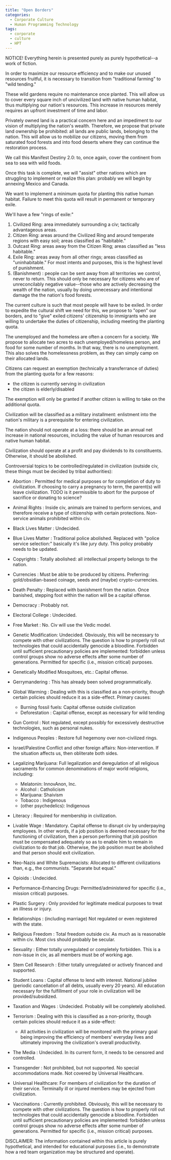 ```yaml
---
title: "Open Borders"
categories:
  - Corporate Culture
  - Human Programming Technology
tags:
  - corporate
  - culture
  - HPT
---
```


NOTICE! Everything herein is presented purely as purely hypothetical--a work of fiction.



In order to maximize our resource efficiency and to make our unused resources fruitful,
it is necessary to transition from "traditional farming" to "wild tending."

These wild gardens require no maintenance once planted.
This will allow us to cover every square inch of uncivilized land
with native human habitat,
thus multiplying our nation's resources.
This increase in resources merely requires an upfront investment of time and labor.

Privately owned land is a practical concern here
and an impediment to our vision of multiplying the nation's wealth.
Therefore, we propose that private land ownership be prohibited:
all lands are public lands, belonging to the nation.
This will allow us to mobilize our citizens,
moving them from saturated food forests
and into food deserts where they can continue the restoration process.

We call this Manifest Destiny 2.0:
to, once again, cover the continent from sea to sea with wild foods.

Once this task is complete, we will "assist" other nations
which are struggling to implement or realize this plan:
probably we will begin by annexing Mexico and Canada.

We want to implement a minimum quota for planting this native human habitat.
Failure to meet this quota will result in permanent or temporary exile.

We'll have a few "rings of exile:"
1) Civilized Ring: area immediately surrounding a civ;
   tactically advantageous areas.
2) Citizen   Ring: areas around the Civilized Ring and around temperate regions with easy soil;
   areas classified as "habitable."
3) Outcast   Ring: areas away from the Citizen Ring;
   areas classified as "less habitable."
4) Exile     Ring: areas away from all other rings;
   areas classified as "uninhabitable."
   For most intents and purposes, this is the highest level of punishment.
5) (Banishment)  : people can be sent away from all territories we control, never to return.
   This should only be necessary for citizens who are of unreconcilably negative value--those
   who are actively decreasing the wealth of the nation,
   usually by doing unnecessary and intentional damage the the nation's food forests.



The current culture is such that most people will have to be exiled.
In order to expedite the cultural shift we need for this,
we propose to "open" our borders,
and to "give" exiled citizens' citizenship
to immigrants who are willing to undertake the duties of citizenship,
including meeting the planting quota.



The unemployed and the homeless are often a concern for a society.
We propose to allocate two acres to each unemployed/homeless person,
and food for some number of months.
In that way, there is no unemployment.
This also solves the homelessness problem,
as they can simply camp on their allocated lands.



Citizens can request an exemption (technically a transferrance of duties) from the planting quota for a few reasons:
- the citizen is currently serving in civilization
- the citizen is elderly/disabled

The exemption will only be granted if another citizen is willing to take on the additional quota.



Civilization will be classified as a military installment:
enlistment into the nation's military is a prerequisite
for entering civilization.


The nation should not operate at a loss:
there should be an annual net increase in national resources,
including the value of human resources and native human habitat.

Civilization should operate at a profit
and pay dividends to its constituents.
Otherwise, it should be abolished.



Controversial topics to be controlled/regulated in civilization
(outside civ, these things must be decided by tribal authorities):
- Abortion            : Permitted for medical purposes or for completion of duty to civilization.
                        If choosing to carry a pregnancy to term, the parent(s) will leave civilization.
                        TODO is it permissible to abort for the purpose of sacrifice or donating to science?
- Animal Rights       : Inside civ, animals are trained to perform services,
  and therefore receive a type of citizenship with certain protections.
  Non-service animals prohibited within civ.

- Black Lives Matter  : Undecided.
- Blue  Lives Matter  : Traditional police abolished.
  Replaced with "police service selection:" basically it's like jury duty.
  This policy probably needs to be updated.

- Copyrights          : Totally abolished: all intellectual property belongs to the nation.
- Currencies          : Must be able to be produced by citizens.
  Preferring: gold/obsidian-based coinage, seeds and (maybe) crypto-currencies.

- Death Penalty       : Replaced with banishment from the nation.
  Once banished, stepping foot within the nation will be a capital offense.
- Democracy           : Probably not.

- Electoral College   : Undecided.

- Free Market         : No. Civ will use the Vedic model.

- Genetic Modification: Undecided.
  Obviously, this will be necessary to compete with other civilizations.
  The question is how to properly roll out technologies that could accidentally genocide a bloodline.
  Forbidden until sufficient precautionary policies are implemented:
  forbidden unless control groups show no adverse effects after some number of generations.
  Permitted for specific (i.e., mission critical) purposes.
- Genetically Modified Mosquitoes, etc.: Capital offense.
- Gerrymandering      : This has already been solved programmatically.
- Global Warming      : Dealing with this is classified as a non-priority,
  though certain policies should reduce it as a side-effect.
  Primary causes:
  - Burning fossil fuels: Capital offense outside civilization
  - Deforestation       : Capital offense, except as necessary for wild tending
- Gun Control         : Not regulated, except possibly for excessively destructive technologies, such as personal nukes.

- Indigenous Peoples  : Restore full hegemony over non-civilized rings.
- Israel/Palestine Conflict and other foreign affairs: Non-intervention.
  If the situation affects us, then obliterate both sides.

- Legalizing Marijuana: Full legalization and deregulation of all religious sacraments for common denominations of major world religions,
  including:
  - Melatonin: InnovAnon, Inc.
  - Alcohol  : Catholicism
  - Marijuana: Shaivism
  - Tobacco  : Indigenous
  - (other psychedelics): Indigenous
- Literacy            : Required for membership in civilization.
- Livable Wage        : Mandatory. Capital offense to disrupt civ by underpaying employees.
  In other words, if a job position is deemed necessary for the functioning of civilization,
  then a person performing that job position must be compensated adequately so as to enable him to remain in civilization to do that job.
  Otherwise, the job position must be abolished and that person should exit civilization.

- Neo-Nazis and White Supremacists: Allocated to different civilizations than, e.g., the communists.
  "Separate but equal."

- Opioids             : Undecided.

- Performance-Enhancing Drugs: Permitted/administered for specific (i.e., mission critical) purposes.
- Plastic Surgery     : Only provided for legitimate medical purposes to treat an illness or injury.

- Relationships       : (including marriage) Not regulated or even registered with the state.
- Religious Freedom   : Total freedom outside civ.
  As much as is reasonable within civ.
  Most civs should probably be secular.

- Sexuality           : Either totally unregulated or completely forbidden.
  This is a non-issue in civ, as all members must be of working age.
- Stem Cell Research  : Either totally unregulated or actively financed and supported.
- Student Loans       : Capital offense to lend with interest.
  National jubilee (periodic cancellation of all debts, usually every 20 years).
  All education necessary for the fulfillment of your role in civilization will be provided/subsidized.

- Taxation and Wages  : Undecided.
  Probably will be completely abolished.
- Terrorism           : Dealing with this is classified as a non-priority,
  though certain policies should reduce it as a side-effect:
  - All activities in civilization will be monitored
    with the primary goal being improving the efficiency of members' everyday lives
    and ultimately improving the civilization's overall productivity.
- The Media           : Undecided.
  In its current form, it needs to be censored and controlled.
- Transgender         : Not prohibited, but not supported.
  No special accommodations made.
  Not covered by Universal Healthcare.

- Universal Healthcare: For members of civilization for the duration of their service.
  Terminally ill or injured members may be ejected from civilization.

- Vaccinations        : Currently prohibited.
  Obviously, this will be necessary to compete with other civilizations.
  The question is how to properly roll out technologies that could accidentally genocide a bloodline.
  Forbidden until sufficient precautionary policies are implemented:
  forbidden unless control groups show no adverse effects after some number of generations.
  Permitted for specific (i.e., mission critical) purposes.



DISCLAIMER:
The information contained within this article is purely hypothetical,
and intended for educational purposes
(i.e., to demonstrate how a red team organization may be structured and operate).

